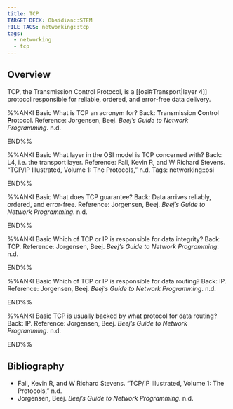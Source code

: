 ```yaml
---
title: TCP
TARGET DECK: Obsidian::STEM
FILE TAGS: networking::tcp
tags:
  - networking
  - tcp
---
```


## Overview

TCP, the Transmission Control Protocol, is a [[osi#Transport|layer 4]] protocol responsible for reliable, ordered, and error-free data delivery.

%%ANKI
Basic
What is TCP an acronym for?
Back: **T**ransmission **C**ontrol **P**rotocol.
Reference: Jorgensen, Beej. _Beej’s Guide to Network Programming_. n.d.
<!--ID: 1754342300770-->
END%%

%%ANKI
Basic
What layer in the OSI model is TCP concerned with?
Back: L4, i.e. the transport layer.
Reference: Fall, Kevin R, and W Richard Stevens. “TCP/IP Illustrated, Volume 1: The Protocols,” n.d.
Tags: networking::osi
<!--ID: 1754342300774-->
END%%

%%ANKI
Basic
What does TCP guarantee?
Back: Data arrives reliably, ordered, and error-free.
Reference: Jorgensen, Beej. _Beej’s Guide to Network Programming_. n.d.
<!--ID: 1754342300777-->
END%%

%%ANKI
Basic
Which of TCP or IP is responsible for data integrity?
Back: TCP.
Reference: Jorgensen, Beej. _Beej’s Guide to Network Programming_. n.d.
<!--ID: 1754342300781-->
END%%

%%ANKI
Basic
Which of TCP or IP is responsible for data routing?
Back: IP.
Reference: Jorgensen, Beej. _Beej’s Guide to Network Programming_. n.d.
<!--ID: 1754342300785-->
END%%

%%ANKI
Basic
TCP is usually backed by what protocol for data routing?
Back: IP.
Reference: Jorgensen, Beej. _Beej’s Guide to Network Programming_. n.d.
<!--ID: 1754342300789-->
END%%

## Bibliography

* Fall, Kevin R, and W Richard Stevens. “TCP/IP Illustrated, Volume 1: The Protocols,” n.d.
* Jorgensen, Beej. _Beej’s Guide to Network Programming_. n.d.